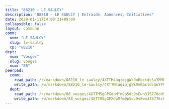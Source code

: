 ```yaml
---
title: "88210 - LE SAULCY"
description: "88210 - LE SAULCY | Entraide, Annonces, Initiatives"
date: 2020-01-11T14:09:21+09:00
collapsible: false
layout: commune
comm:
  nom: "LE SAULCY"
  slug: le-saulcy
  cp: "88210"
dept:
  nom: "Vosges"
  slug: vosges
  num: "88"
peerpad:
  comm:
    read_path: /r/markdown/88210_le-saulcy/4XTTM4aqiojgWk9mRbctdcSuYPMET9J39FXKc5sEes9EbC8e1
    write_path: /w/markdown/88210_le-saulcy/4XTTM4aqiojgWk9mRbctdcSuYPMET9J39FXKc5sEes9EbC8e1-K3TgUgB6UHAViLWwjQw2kzqGN8ZLXCcPpfYhm2T8tJo2ac12Hz43mUFs6icfKez9dyzigw291YqeC9zTtEUjAPWJhedGqFc2uWvSUAs5zSWhMzPWQWP8vFnczfHwUxJms5bnKG2Z
  dept:
    read_path: /r/markdown/88_vosges/4XTTM5gGPXdoMfm9p5dc9sEwn3JS776cHSw64JYpD4AKnKgyh
    write_path: /w/markdown/88_vosges/4XTTM5gGPXdoMfm9p5dc9sEwn3JS776cHSw64JYpD4AKnKgyh-K3TgUjEFywcTUHQwfrd2vcZqhoXLakdoQGFv4iriv1FKkvQkBsudnBxafkQDfPcxTDRHN5T6bYyganuvcakuKenYoB5mPLKqUBjNMwpn75GQVixUmzXGkneDufRSqDthC8iyXi1Z
---
```


